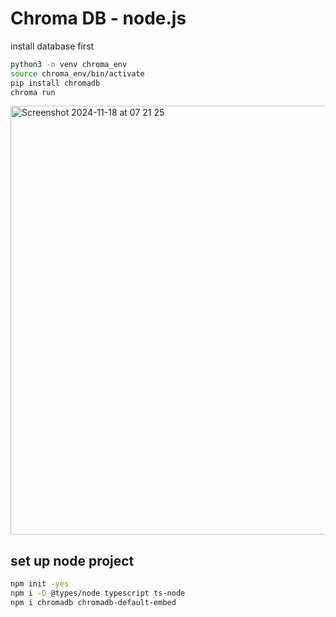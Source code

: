 # Chroma DB - node.js

install database first

```bash
python3 -m venv chroma_env
source chroma_env/bin/activate
pip install chromadb
chroma run
```

<img width="686" alt="Screenshot 2024-11-18 at 07 21 25" src="https://github.com/user-attachments/assets/25fb83f8-ac4d-40e2-89b4-79fe642af71d">

## set up node project

```bash
npm init -yes
npm i -D @types/node typescript ts-node
npm i chromadb chromadb-default-embed
```
